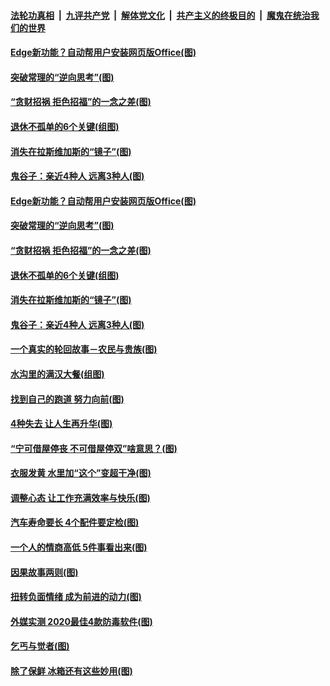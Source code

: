 

####  [法轮功真相](../../../../basic/blob/master/README.md?t=10200602) &nbsp;|&nbsp; [九评共产党](../../../../9ping.md/blob/master/README.md?t=10200602) &nbsp;|&nbsp; [解体党文化](../../../../jtdwh.md/blob/master/README.md?t=10200602)  &nbsp;|&nbsp; [共产主义的终极目的](../../../../gczydzjmd.md/blob/master/README.md?t=10200602) &nbsp;|&nbsp; [魔鬼在统治我们的世界](../../../../mgztzwmdsj.md/blob/master/README.md?t=10200602) 

#### [Edge新功能？自动帮用户安装网页版Office(图)](../pages/p8/949716.md?t=10200602) 

#### [突破常理的“逆向思考”(图)](../pages/p8/949384.md?t=10200602) 

#### [“贪财招祸 拒色招福”的一念之差(图)](../pages/p8/949638.md?t=10200602) 

#### [退休不孤单的6个关键(组图)](../pages/p8/949526.md?t=10200602) 

#### [消失在拉斯维加斯的“镜子”(图)](../pages/p8/949387.md?t=10200602) 

#### [鬼谷子：亲近4种人 远离3种人(图)](../pages/p8/949574.md?t=10200602) 

#### [Edge新功能？自动帮用户安装网页版Office(图)](../pages/p8/949716.md?t=10200602) 

#### [突破常理的“逆向思考”(图)](../pages/p8/949384.md?t=10200602) 

#### [“贪财招祸 拒色招福”的一念之差(图)](../pages/p8/949638.md?t=10200602) 

#### [退休不孤单的6个关键(组图)](../pages/p8/949526.md?t=10200602) 

#### [消失在拉斯维加斯的“镜子”(图)](../pages/p8/949387.md?t=10200602) 

#### [鬼谷子：亲近4种人 远离3种人(图)](../pages/p8/949574.md?t=10200602) 

#### [一个真实的轮回故事－农民与贵族(图)](../pages/p8/949175.md?t=10200602) 

#### [水沟里的满汉大餐(组图)](../pages/p8/949576.md?t=10200602) 

#### [找到自己的跑道 努力向前(图)](../pages/p8/947358.md?t=10200602) 

#### [4种失去 让人生再升华(图)](../pages/p8/949543.md?t=10200602) 

#### [“宁可借屋停丧 不可借屋停双”啥意思？(图)](../pages/p8/949528.md?t=10200602) 

#### [衣服发黄 水里加“这个”变超干净(图)](../pages/p8/949379.md?t=10200602) 

#### [调整心态 让工作充满效率与快乐(图)](../pages/p8/947354.md?t=10200602) 

#### [汽车寿命要长 4个配件要定检(图)](../pages/p8/949456.md?t=10200602) 

#### [一个人的情商高低 5件事看出来(图)](../pages/p8/949446.md?t=10200602) 

#### [因果故事两则(图)](../pages/p8/949159.md?t=10200602) 

#### [扭转负面情绪 成为前进的动力(图)](../pages/p8/947348.md?t=10200602) 

#### [外媒实测 2020最佳4款防毒软件(图)](../pages/p8/949348.md?t=10200602) 

#### [乞丐与觉者(图)](../pages/p8/949261.md?t=10200602) 

#### [除了保鲜 冰箱还有这些妙用(图)](../pages/p8/949149.md?t=10200602) 

